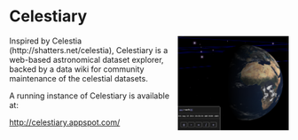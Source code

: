 # Celestiary
<img src="war/ss.png" width="200" align="right"/>
Inspired by Celestia (http://shatters.net/celestia), Celestiary is a web-based astronomical dataset explorer, backed by a data wiki for community maintenance of the celestial datasets.

A running instance of Celestiary is available at:

http://celestiary.appspot.com/
